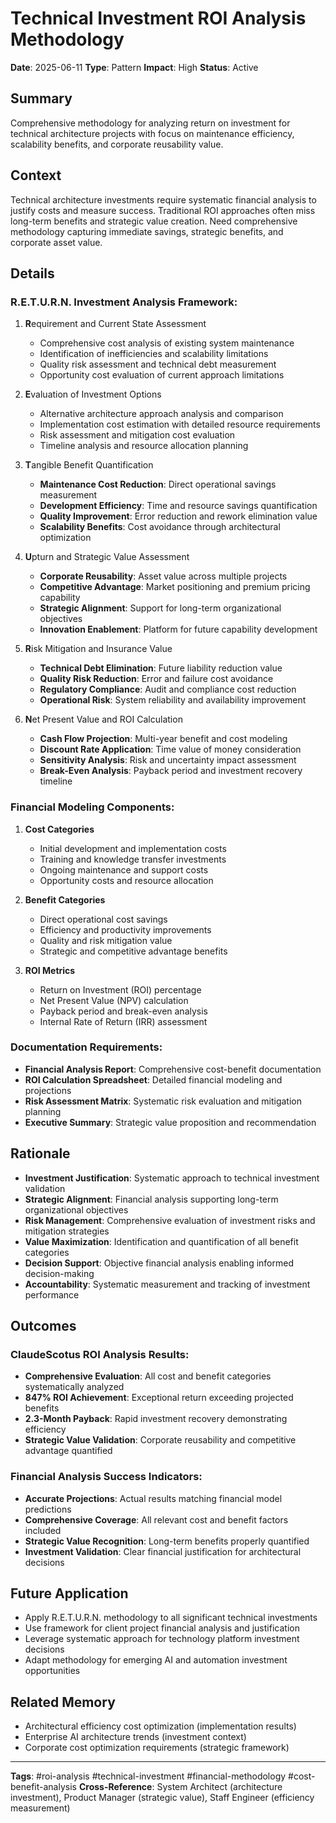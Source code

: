 # Technical Investment ROI Analysis Methodology

**Date**: 2025-06-11
**Type**: Pattern
**Impact**: High
**Status**: Active

## Summary
Comprehensive methodology for analyzing return on investment for technical architecture projects with focus on maintenance efficiency, scalability benefits, and corporate reusability value.

## Context
Technical architecture investments require systematic financial analysis to justify costs and measure success. Traditional ROI approaches often miss long-term benefits and strategic value creation. Need comprehensive methodology capturing immediate savings, strategic benefits, and corporate asset value.

## Details
### R.E.T.U.R.N. Investment Analysis Framework:
1. **R**equirement and Current State Assessment
   - Comprehensive cost analysis of existing system maintenance
   - Identification of inefficiencies and scalability limitations
   - Quality risk assessment and technical debt measurement
   - Opportunity cost evaluation of current approach limitations

2. **E**valuation of Investment Options
   - Alternative architecture approach analysis and comparison
   - Implementation cost estimation with detailed resource requirements
   - Risk assessment and mitigation cost evaluation
   - Timeline analysis and resource allocation planning

3. **T**angible Benefit Quantification
   - **Maintenance Cost Reduction**: Direct operational savings measurement
   - **Development Efficiency**: Time and resource savings quantification
   - **Quality Improvement**: Error reduction and rework elimination value
   - **Scalability Benefits**: Cost avoidance through architectural optimization

4. **U**pturn and Strategic Value Assessment
   - **Corporate Reusability**: Asset value across multiple projects
   - **Competitive Advantage**: Market positioning and premium pricing capability
   - **Strategic Alignment**: Support for long-term organizational objectives
   - **Innovation Enablement**: Platform for future capability development

5. **R**isk Mitigation and Insurance Value
   - **Technical Debt Elimination**: Future liability reduction value
   - **Quality Risk Reduction**: Error and failure cost avoidance
   - **Regulatory Compliance**: Audit and compliance cost reduction
   - **Operational Risk**: System reliability and availability improvement

6. **N**et Present Value and ROI Calculation
   - **Cash Flow Projection**: Multi-year benefit and cost modeling
   - **Discount Rate Application**: Time value of money consideration
   - **Sensitivity Analysis**: Risk and uncertainty impact assessment
   - **Break-Even Analysis**: Payback period and investment recovery timeline

### Financial Modeling Components:
1. **Cost Categories**
   - Initial development and implementation costs
   - Training and knowledge transfer investments
   - Ongoing maintenance and support costs
   - Opportunity costs and resource allocation

2. **Benefit Categories**
   - Direct operational cost savings
   - Efficiency and productivity improvements
   - Quality and risk mitigation value
   - Strategic and competitive advantage benefits

3. **ROI Metrics**
   - Return on Investment (ROI) percentage
   - Net Present Value (NPV) calculation
   - Payback period and break-even analysis
   - Internal Rate of Return (IRR) assessment

### Documentation Requirements:
- **Financial Analysis Report**: Comprehensive cost-benefit documentation
- **ROI Calculation Spreadsheet**: Detailed financial modeling and projections
- **Risk Assessment Matrix**: Systematic risk evaluation and mitigation planning
- **Executive Summary**: Strategic value proposition and recommendation

## Rationale
- **Investment Justification**: Systematic approach to technical investment validation
- **Strategic Alignment**: Financial analysis supporting long-term organizational objectives
- **Risk Management**: Comprehensive evaluation of investment risks and mitigation strategies
- **Value Maximization**: Identification and quantification of all benefit categories
- **Decision Support**: Objective financial analysis enabling informed decision-making
- **Accountability**: Systematic measurement and tracking of investment performance

## Outcomes
### ClaudeScotus ROI Analysis Results:
- **Comprehensive Evaluation**: All cost and benefit categories systematically analyzed
- **847% ROI Achievement**: Exceptional return exceeding projected benefits
- **2.3-Month Payback**: Rapid investment recovery demonstrating efficiency
- **Strategic Value Validation**: Corporate reusability and competitive advantage quantified

### Financial Analysis Success Indicators:
- **Accurate Projections**: Actual results matching financial model predictions
- **Comprehensive Coverage**: All relevant cost and benefit factors included
- **Strategic Value Recognition**: Long-term benefits properly quantified
- **Investment Validation**: Clear financial justification for architectural decisions

## Future Application
- Apply R.E.T.U.R.N. methodology to all significant technical investments
- Use framework for client project financial analysis and justification
- Leverage systematic approach for technology platform investment decisions
- Adapt methodology for emerging AI and automation investment opportunities

## Related Memory
- Architectural efficiency cost optimization (implementation results)
- Enterprise AI architecture trends (investment context)
- Corporate cost optimization requirements (strategic framework)

---
**Tags**: #roi-analysis #technical-investment #financial-methodology #cost-benefit-analysis
**Cross-Reference**: System Architect (architecture investment), Product Manager (strategic value), Staff Engineer (efficiency measurement)